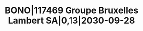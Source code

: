 ---
layout: asset
title: BONO|117469 Groupe Bruxelles Lambert SA|0,13|2030-09-28
isin: BE0002767482
---